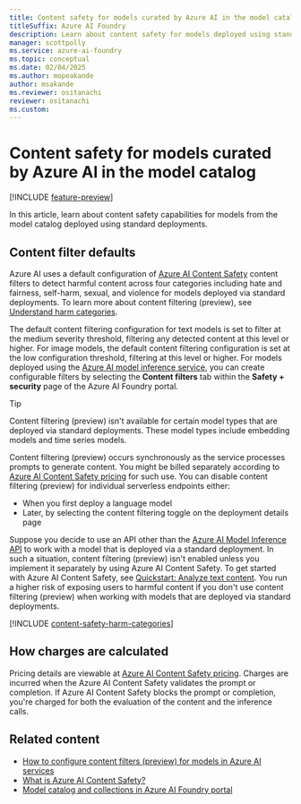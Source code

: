 ```yaml
---
title: Content safety for models curated by Azure AI in the model catalog
titleSuffix: Azure AI Foundry
description: Learn about content safety for models deployed using standard deployments, using Azure AI Foundry.
manager: scottpolly
ms.service: azure-ai-foundry
ms.topic: conceptual
ms.date: 02/04/2025
ms.author: mopeakande 
author: msakande
ms.reviewer: ositanachi
reviewer: ositanachi
ms.custom: 
---
```


# Content safety for models curated by Azure AI in the model catalog

[!INCLUDE [feature-preview](../includes/feature-preview.md)]

In this article, learn about content safety capabilities for models from the model catalog deployed using standard deployments.


## Content filter defaults

Azure AI uses a default configuration of [Azure AI Content Safety](/azure/ai-services/content-safety/overview) content filters to detect harmful content across four categories including hate and fairness, self-harm, sexual, and violence for models deployed via standard deployments. To learn more about content filtering (preview), see [Understand harm categories](#understand-harm-categories).

The default content filtering configuration for text models is set to filter at the medium severity threshold, filtering any detected content at this level or higher. For image models, the default content filtering configuration is set at the low configuration threshold, filtering at this level or higher. For models deployed using the [Azure AI model inference service](../../ai-foundry/model-inference/how-to/configure-content-filters.md), you can create configurable filters by selecting the **Content filters** tab within the **Safety + security** page of the Azure AI Foundry portal.

> [!TIP]
> Content filtering (preview) isn't available for certain model types that are deployed via standard deployments. These model types include embedding models and time series models.

Content filtering (preview) occurs synchronously as the service processes prompts to generate content. You might be billed separately according to [Azure AI Content Safety pricing](https://azure.microsoft.com/pricing/details/cognitive-services/content-safety/) for such use. You can disable content filtering (preview) for individual serverless endpoints either:

- When you first deploy a language model
- Later, by selecting the content filtering toggle on the deployment details page

Suppose you decide to use an API other than the [Azure AI Model Inference API](/azure/ai-studio/reference/reference-model-inference-api) to work with a model that is deployed via a standard deployment. In such a situation, content filtering (preview) isn't enabled unless you implement it separately by using Azure AI Content Safety. To get started with Azure AI Content Safety, see [Quickstart: Analyze text content](/azure/ai-services/content-safety/quickstart-text). You run a higher risk of exposing users to harmful content if you don't use content filtering (preview) when working with models that are deployed via standard deployments.

[!INCLUDE [content-safety-harm-categories](../includes/content-safety-harm-categories.md)]

## How charges are calculated

Pricing details are viewable at [Azure AI Content Safety pricing](https://azure.microsoft.com/pricing/details/cognitive-services/content-safety/). Charges are incurred when the Azure AI Content Safety validates the prompt or completion. If Azure AI Content Safety blocks the prompt or completion, you're charged for both the evaluation of the content and the inference calls.

## Related content

- [How to configure content filters (preview) for models in Azure AI services](../../ai-foundry/model-inference/how-to/configure-content-filters.md)
- [What is Azure AI Content Safety?](../../ai-services/content-safety/overview.md)
- [Model catalog and collections in Azure AI Foundry portal](../how-to/model-catalog-overview.md)
